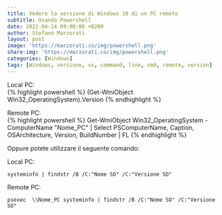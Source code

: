 ```yaml
---
title: Vedere la versione di Windows 10 di un PC remoto
subtitle: Usando Powershell
date: 2022-04-14 09:00:00 +0200
author: Stefano Marzorati
layout: post
image: 'https://marzorati.co/img/powershell.png'
share-img: 'https://marzorati.co/img/powershell.png'
categories: [Windows]
tags: [Windows, versione, os, command, line, cmd, remote, version]
---
```

Local PC:   
{% highlight powershell %}
(Get-WmiObject Win32_OperatingSystem).Version
{% endhighlight %}

Remote PC:   
{% highlight powershell %}
Get-WmiObject Win32_OperatingSystem -ComputerName "Nome_PC" |
Select PSComputerName, Caption, OSArchitecture, Version, BuildNumber | FL
{% endhighlight %}

Oppure potete utilizzare il seguente comando:   

Local PC:   

	systeminfo | findstr /B /C:"Nome SO" /C:"Versione SO"

Remote PC:   

	psexec  \\Nome_PC systeminfo | findstr /B /C:"Nome SO" /C:"Versione SO"
